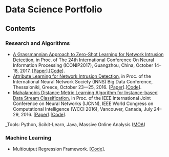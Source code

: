 # Data Science Portfolio


## Contents
### Research and Algorithms
- [A Grassmannian Approach to Zero-Shot Learning for Network Intrusion Detection](https://arxiv.org/abs/1709.07984), in Proc. of The 24th International Conference On Neural Information Processing (ICONIP2017), Guangzhou, China, October 14–18, 2017. [[Paper](https://arxiv.org/abs/1709.07984)].[[Code]()].
- [Attribute Learning for Network Intrusion Detection](https://arxiv.org/abs/1607.08634), in Proc. of the International Neural Network Society (INNS) Big Data Conference, Thessaloniki, Greece, October 23—25, 2016. [[Paper](https://arxiv.org/abs/1607.08634)].[[Code]()].
- [Mahalanobis Distance Metric Learning Algorithm for Instance-based Data Stream Classification](https://arxiv.org/abs/1604.04879), in Proc. of the IEEE International Joint Conference on Neural Networks (IJCNN), IEEE World Congress on Computational Intelligence (WCCI 2016), Vancouver, Canada, July 24–29, 2016. [[Paper](https://arxiv.org/abs/1604.04879)].[[Code](https://github.com/jorge-rivero/Data-Science-Portfolio/tree/master/Online-KISSME-Stream)].

_Tools: Python, Scikit-Learn, Java, Massive Online Analysis ([MOA](https://moa.cms.waikato.ac.nz/))

### Machine Learning
- Multioutput Regression Framework. [[Code]()].
